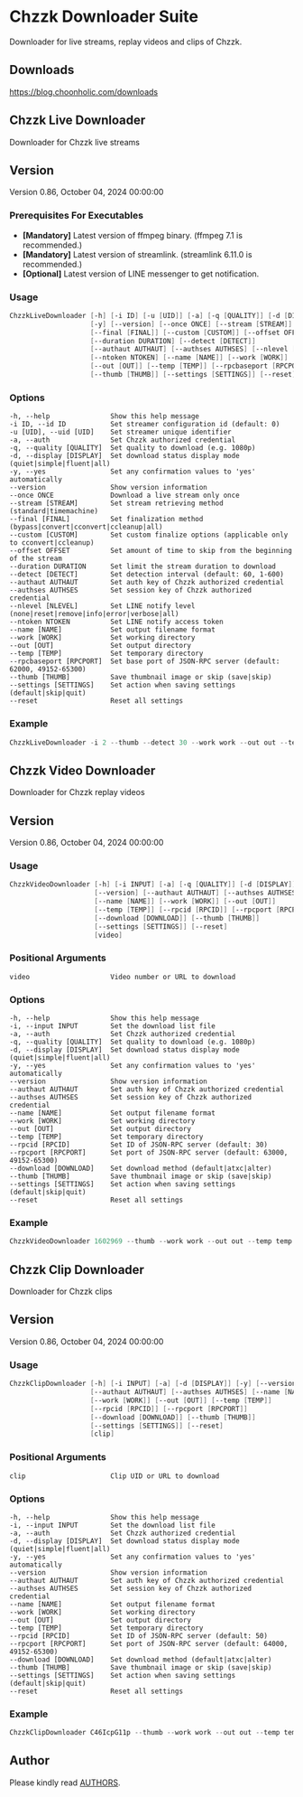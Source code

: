# Chzzk Downloader Suite
Downloader for live streams, replay videos and clips of Chzzk.

## Downloads
https://blog.choonholic.com/downloads

## Chzzk Live Downloader
Downloader for Chzzk live streams

## Version
Version 0.86, October 04, 2024 00:00:00

### Prerequisites For Executables
* **[Mandatory]** Latest version of ffmpeg binary. (ffmpeg 7.1 is recommended.)
* **[Mandatory]** Latest version of streamlink. (streamlink 6.11.0 is recommended.)
* **[Optional]** Latest version of LINE messenger to get notification.

### Usage
```powershell
ChzzkLiveDownloader [-h] [-i ID] [-u [UID]] [-a] [-q [QUALITY]] [-d [DISPLAY]]
                    [-y] [--version] [--once ONCE] [--stream [STREAM]]
                    [--final [FINAL]] [--custom [CUSTOM]] [--offset OFFSET]
                    [--duration DURATION] [--detect [DETECT]]
                    [--authaut AUTHAUT] [--authses AUTHSES] [--nlevel [NLEVEL]]
                    [--ntoken NTOKEN] [--name [NAME]] [--work [WORK]]
                    [--out [OUT]] [--temp [TEMP]] [--rpcbaseport [RPCPORT]]
                    [--thumb [THUMB]] [--settings [SETTINGS]] [--reset]
```

### Options
```
-h, --help               Show this help message
-i ID, --id ID           Set streamer configuration id (default: 0)
-u [UID], --uid [UID]    Set streamer unique identifier
-a, --auth               Set Chzzk authorized credential
-q, --quality [QUALITY]  Set quality to download (e.g. 1080p)
-d, --display [DISPLAY]  Set download status display mode (quiet|simple|fluent|all)
-y, --yes                Set any confirmation values to 'yes' automatically
--version                Show version information
--once ONCE              Download a live stream only once
--stream [STREAM]        Set stream retrieving method (standard|timemachine)
--final [FINAL]          Set finalization method (bypass|convert|cconvert|ccleanup|all)
--custom [CUSTOM]        Set custom finalize options (applicable only to cconvert|ccleanup)
--offset OFFSET          Set amount of time to skip from the beginning of the stream
--duration DURATION      Set limit the stream duration to download
--detect [DETECT]        Set detection interval (default: 60, 1-600)
--authaut AUTHAUT        Set auth key of Chzzk authorized credential
--authses AUTHSES        Set session key of Chzzk authorized credential
--nlevel [NLEVEL]        Set LINE notify level (none|reset|remove|info|error|verbose|all)
--ntoken NTOKEN          Set LINE notify access token
--name [NAME]            Set output filename format
--work [WORK]            Set working directory
--out [OUT]              Set output directory
--temp [TEMP]            Set temporary directory
--rpcbaseport [RPCPORT]  Set base port of JSON-RPC server (default: 62000, 49152-65300)
--thumb [THUMB]          Save thumbnail image or skip (save|skip)
--settings [SETTINGS]    Set action when saving settings (default|skip|quit)
--reset                  Reset all settings
```

### Example
```powershell
ChzzkLiveDownloader -i 2 --thumb --detect 30 --work work --out out --temp temp
```

## Chzzk Video Downloader
Downloader for Chzzk replay videos

## Version
Version 0.86, October 04, 2024 00:00:00

### Usage
```powershell
ChzzkVideoDownloader [-h] [-i INPUT] [-a] [-q [QUALITY]] [-d [DISPLAY]] [-y]
                     [--version] [--authaut AUTHAUT] [--authses AUTHSES]
                     [--name [NAME]] [--work [WORK]] [--out [OUT]]
                     [--temp [TEMP]] [--rpcid [RPCID]] [--rpcport [RPCPORT]]
                     [--download [DOWNLOAD]] [--thumb [THUMB]]
                     [--settings [SETTINGS]] [--reset]
                     [video]
```

### Positional Arguments
```
video                    Video number or URL to download
```

### Options
```
-h, --help               Show this help message
-i, --input INPUT        Set the download list file
-a, --auth               Set Chzzk authorized credential
-q, --quality [QUALITY]  Set quality to download (e.g. 1080p)
-d, --display [DISPLAY]  Set download status display mode (quiet|simple|fluent|all)
-y, --yes                Set any confirmation values to 'yes' automatically
--version                Show version information
--authaut AUTHAUT        Set auth key of Chzzk authorized credential
--authses AUTHSES        Set session key of Chzzk authorized credential
--name [NAME]            Set output filename format
--work [WORK]            Set working directory
--out [OUT]              Set output directory
--temp [TEMP]            Set temporary directory
--rpcid [RPCID]          Set ID of JSON-RPC server (default: 30)
--rpcport [RPCPORT]      Set port of JSON-RPC server (default: 63000, 49152-65300)
--download [DOWNLOAD]    Set download method (default|atxc|alter)
--thumb [THUMB]          Save thumbnail image or skip (save|skip)
--settings [SETTINGS]    Set action when saving settings (default|skip|quit)
--reset                  Reset all settings
```

### Example
```powershell
ChzzkVideoDownloader 1602969 --thumb --work work --out out --temp temp
```

## Chzzk Clip Downloader
Downloader for Chzzk clips

## Version
Version 0.86, October 04, 2024 00:00:00

### Usage
```powershell
ChzzkClipDownloader [-h] [-i INPUT] [-a] [-d [DISPLAY]] [-y] [--version]
                    [--authaut AUTHAUT] [--authses AUTHSES] [--name [NAME]]
                    [--work [WORK]] [--out [OUT]] [--temp [TEMP]]
                    [--rpcid [RPCID]] [--rpcport [RPCPORT]]
                    [--download [DOWNLOAD]] [--thumb [THUMB]]
                    [--settings [SETTINGS]] [--reset]
                    [clip]
```

### Positional Arguments
```
clip                     Clip UID or URL to download
```

### Options
```
-h, --help               Show this help message
-i, --input INPUT        Set the download list file
-a, --auth               Set Chzzk authorized credential
-d, --display [DISPLAY]  Set download status display mode (quiet|simple|fluent|all)
-y, --yes                Set any confirmation values to 'yes' automatically
--version                Show version information
--authaut AUTHAUT        Set auth key of Chzzk authorized credential
--authses AUTHSES        Set session key of Chzzk authorized credential
--name [NAME]            Set output filename format
--work [WORK]            Set working directory
--out [OUT]              Set output directory
--temp [TEMP]            Set temporary directory
--rpcid [RPCID]          Set ID of JSON-RPC server (default: 50)
--rpcport [RPCPORT]      Set port of JSON-RPC server (default: 64000, 49152-65300)
--download [DOWNLOAD]    Set download method (default|atxc|alter)
--thumb [THUMB]          Save thumbnail image or skip (save|skip)
--settings [SETTINGS]    Set action when saving settings (default|skip|quit)
--reset                  Reset all settings
```

### Example
```powershell
ChzzkClipDownloader C46IcpG11p --thumb --work work --out out --temp temp
```
## Author
Please kindly read [AUTHORS](./AUTHORS.md).
